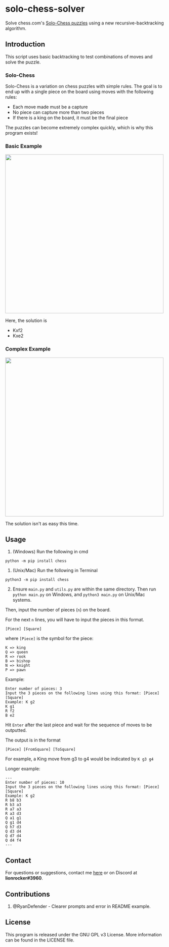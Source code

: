# solo-chess-solver

Solve chess.com's [Solo-Chess puzzles](https://www.chess.com/solo-chess) using a new recursive-backtracking algorithm.

## Introduction

This script uses basic backtracking to test combinations of moves and solve the puzzle.

### Solo-Chess

Solo-Chess is a variation on chess puzzles with simple rules. The goal is to end up with a single piece on the board using moves with the following rules:

- Each move made must be a capture
- No piece can capture more than two pieces
- If there is a king on the board, it must be the final piece

The puzzles can become extremely complex quickly, which is why this program exists!

### Basic Example

<img src="https://i.imgur.com/6Ap1u9k.png" width=500></src>

Here, the solution is

- Kxf2
- Kxe2

### Complex Example

<img src="https://imgur.com/w7c7h1S.png" width=500></src>

The solution isn't as easy this time.

## Usage

1. (Windows) Run the following in cmd 
```
python -m pip install chess
```
1. (Unix/Mac) Run the following in Terminal
```
python3 -m pip install chess
```
2. Ensure `main.py` and `utils.py` are within the same directory. Then run `python main.py` on Windows, and `python3 main.py` on Unix/Mac systems.

Then, input the number of pieces (`n`) on the board.

For the next `n` lines, you will have to input the pieces in this format.

`[Piece] [Square]`

where `[Piece]` is the symbol for the piece:

```
K => king
Q => queen
R => rook
B => bishop
N => knight
P => pawn
```

Example:

```
Enter number of pieces: 3
Input the 3 pieces on the following lines using this format: [Piece] [Square]
Example: K g2
K g1
R f2
B e2
```

Hit `Enter` after the last piece and wait for the sequence of moves to be outputted.

The output is in the format

```
[Piece] [FromSquare] [ToSquare]
```

For example, a King move from g3 to g4 would be indicated by `K g3 g4`

Longer example:

```
---
Enter number of pieces: 10
Input the 3 pieces on the following lines using this format: [Piece] [Square]
Example: K g2
R b8 b3
R b3 a3
R a7 a3
R a3 d3
Q a1 g1
Q g1 d4
Q h7 d3
Q d3 d4
Q d7 d4
Q d4 f4
---
```

## Contact

For questions or suggestions, contact me [here](mailto:leon.rode13@gmail.com) or on Discord at <strong>lionrocker#3960</strong>.

## Contributions

1. @RyanDefender - Clearer prompts and error in README example.

## License

This program is released under the GNU GPL v3 License. More information can be found in the LICENSE file.
